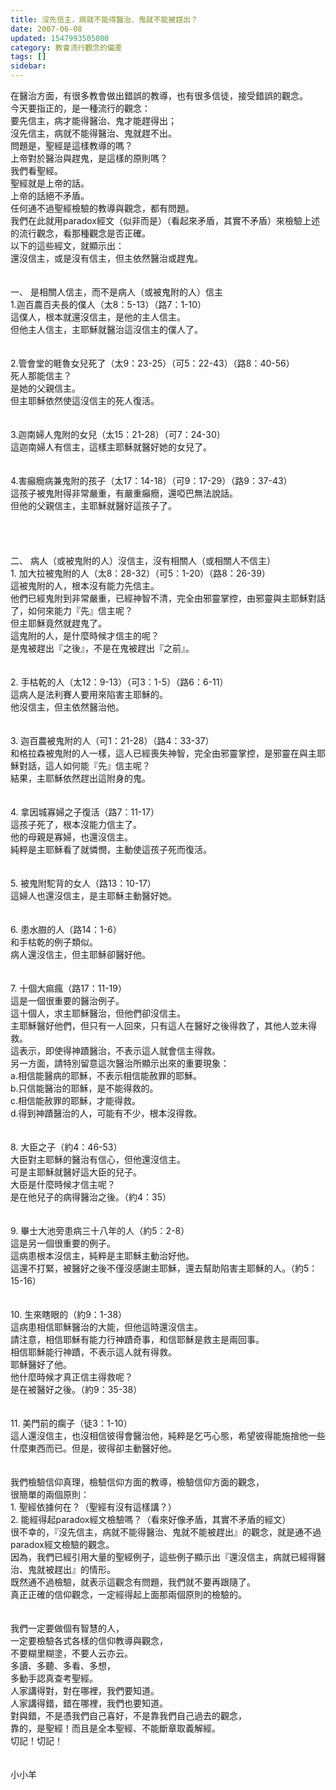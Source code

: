 ```yaml
---
title: 沒先信主，病就不能得醫治、鬼就不能被趕出？
date: 2007-06-08
updated: 1547993505000
category: 教會流行觀念的偏差
tags: []
sidebar: 
---
```


<p>在醫治方面，有很多教會做出錯誤的教導，也有很多信徒，接受錯誤的觀念。<br/>今天要指正的，是一種流行的觀念：<br/>要先信主，病才能得醫治、鬼才能趕得出；<br/>沒先信主，病就不能得醫治、鬼就趕不出。<br/><!--more-->問題是，聖經是這樣教導的嗎？<br/>上帝對於醫治與趕鬼，是這樣的原則嗎？<br/>我們看聖經。<br/>聖經就是上帝的話。<br/>上帝的話絕不矛盾。<br/>任何通不過聖經檢驗的教導與觀念，都有問題。<br/>我們在此就用paradox經文（似非而是）（看起來矛盾，其實不矛盾）來檢驗上述的流行觀念，看那種觀念是否正確。<br/>以下的這些經文，就顯示出：<br/>還沒信主，或是沒有信主，但主依然醫治或趕鬼。<br/><br/><br/>一、	是相關人信主，而不是病人（或被鬼附的人）信主<br/>1.迦百農百夫長的僕人（太8：5-13）（路7：1-10）<br/>這僕人，根本就還沒信主，是他的主人信主。<br/>但他主人信主，主耶穌就醫治這沒信主的僕人了。<br/><br/><br/>2.管會堂的睚魯女兒死了（太9：23-25）（可5：22-43）（路8：40-56）<br/>死人那能信主？<br/>是她的父親信主。<br/>但主耶穌依然使這沒信主的死人復活。<br/><br/><br/>3.迦南婦人鬼附的女兒（太15：21-28）（可7：24-30）<br/>這迦南婦人有信主，這樣主耶穌就醫好她的女兒了。<br/><br/><br/>4.害癲癇病兼鬼附的孩子（太17：14-18）（可9：17-29）（路9：37-43）<br/>這孩子被鬼附得非常嚴重，有嚴重癲癇，還啞巴無法說話。<br/>但他的父親信主，主耶穌就醫好這孩子了。<br/><br/><br/><br/><br/>二、	病人（或被鬼附的人）沒信主，沒有相關人（或相關人不信主）<br/>1.	加大拉被鬼附的人（太8：28-32）（可5：1-20）（路8：26-39）<br/>這被鬼附的人，根本沒有能力先信主。<br/>他們已經鬼附到非常嚴重，已經神智不清，完全由邪靈掌控，由邪靈與主耶穌對話了，如何來能力『先』信主呢？<br/>但主耶穌竟然就趕鬼了。<br/>這鬼附的人，是什麼時候才信主的呢？<br/>是鬼被趕出『之後』，不是在鬼被趕出『之前』。<br/><br/><br/>2.	手枯乾的人（太12：9-13）（可3：1-5）（路6：6-11）<br/>這病人是法利賽人要用來陷害主耶穌的。<br/>他沒信主，但主依然醫治他。<br/><br/><br/>3.	迦百農被鬼附的人（可1：21-28）（路4：33-37）<br/>和格拉森被鬼附的人一樣，這人已經喪失神智，完全由邪靈掌控，是邪靈在與主耶穌對話，這人如何能『先』信主呢？<br/>結果，主耶穌依然趕出這附身的鬼。<br/><br/><br/>4.	拿因城寡婦之子復活（路7：11-17）<br/>這孩子死了，根本沒能力信主了。<br/>他的母親是寡婦，也還沒信主。<br/>純粹是主耶穌看了就憐憫，主動使這孩子死而復活。<br/><br/><br/>5.	被鬼附駝背的女人（路13：10-17）<br/>這婦人也還沒信主，是主耶穌主動醫好她。<br/><br/><br/>6.	患水臌的人（路14：1-6）<br/>和手枯乾的例子類似。<br/>病人還沒信主，但主耶穌卻醫好他。<br/><br/><br/>7.	十個大痲瘋（路17：11-19）<br/>這是一個很重要的醫治例子。<br/>這十個人，求主耶穌醫治，但他們卻沒信主。<br/>主耶穌醫好他們，但只有一人回來，只有這人在醫好之後得救了，其他人並未得救。<br/>這表示，即使得神蹟醫治，不表示這人就會信主得救。<br/>另一方面，請特別留意這次醫治所顯示出來的重要現象：<br/>a.相信能醫病的耶穌，不表示相信能赦罪的耶穌。<br/>b.只信能醫治的耶穌，是不能得救的。<br/>c.相信能赦罪的耶穌，才能得救。<br/>d.得到神蹟醫治的人，可能有不少，根本沒得救。<br/><br/><br/>8.	大臣之子（約4：46-53）<br/>大臣對主耶穌的醫治有信心，但他還沒信主。<br/>可是主耶穌就醫好這大臣的兒子。<br/>大臣是什麼時候才信主呢？<br/>是在他兒子的病得醫治之後。（約4：35）<br/><br/><br/>9.	畢士大池旁患病三十八年的人（約5：2-8）<br/>這是另一個很重要的例子。<br/>這病患根本沒信主，純粹是主耶穌主動治好他。<br/>這還不打緊，被醫好之後不僅沒感謝主耶穌，還去幫助陷害主耶穌的人。（約5：15-16）<br/><br/><br/>10.	生來瞎眼的（約9：1-38）<br/>這病患相信耶穌醫治的大能，但他這時還沒信主。<br/>請注意，相信耶穌有能力行神蹟奇事，和信耶穌是救主是兩回事。<br/>相信耶穌能行神蹟，不表示這人就有得救。<br/>耶穌醫好了他。<br/>他什麼時候才真正信主得救呢？<br/>是在被醫好之後。（約9：35-38）<br/><br/><br/>11.	美門前的瘸子（徒3：1-10）<br/>這人還沒信主，也沒相信彼得會醫治他，純粹是乞丐心態，希望彼得能施捨他一些什麼東西而已。但是，彼得卻主動醫好他。<br/><br/><br/>我們檢驗信仰真理，檢驗信仰方面的教導，檢驗信仰方面的觀念，<br/>很簡單的兩個原則：<br/>1.	聖經依據何在？（聖經有沒有這樣講？）<br/>2.	能經得起paradox經文檢驗嗎？（看來好像矛盾，其實不矛盾的經文）<br/>很不幸的，『沒先信主，病就不能得醫治、鬼就不能被趕出』的觀念，就是通不過paradox經文檢驗的觀念。<br/>因為，我們已經引用大量的聖經例子，這些例子顯示出『還沒信主，病就已經得醫治、鬼就被趕出』的情形。<br/>既然通不過檢驗，就表示這觀念有問題，我們就不要再跟隨了。<br/>真正正確的信仰觀念，一定經得起上面那兩個原則的檢驗的。<br/><br/><br/>我們一定要做個有智慧的人，<br/>一定要檢驗各式各樣的信仰教導與觀念，<br/>不要糊里糊塗，不要人云亦云。<br/>多讀、多聽、多看、多想，<br/>多動手認真查考聖經。<br/>人家講得對，對在哪裡，我們要知道。<br/>人家講得錯，錯在哪裡，我們也要知道。<br/>對與錯，不是憑我們自己喜好，不是靠我們自己過去的觀念，<br/>靠的，是聖經！而且是全本聖經、不能斷章取義解經。<br/>切記！切記！<br/><br/><br/>小小羊<br/></p><p> </p><br/><br/><br/>